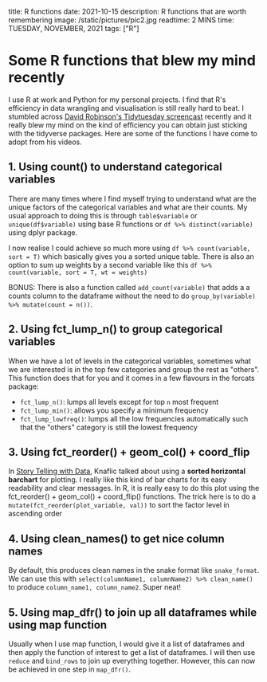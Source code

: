 title: R functions
date: 2021-10-15
description: R functions that are worth remembering
image: /static/pictures/pic2.jpg
readtime: 2 MINS
time: TUESDAY, NOVEMBER, 2021
tags: ["R"]

# Some R functions that blew my mind recently

I use R at work and Python for my personal projects. I find that R's efficiency in data wrangling and visualisation is still really hard to beat. I stumbled across [David Robinson's Tidytuesday screencast](https://www.youtube.com/watch?v=5ub92c-5xFQ&t=119s) recently and it really blew my mind on the kind of efficiency you can obtain just sticking with the tidyverse packages. Here are some of the functions I have come to adopt from his videos. 

## 1. Using count() to understand categorical variables
There are many times where I find myself trying to understand what are the unique factors of the categorical variables and what are their counts. My usual approach to doing this is through `table$variable` or `unique(df$variable)` using base R functions or `df %>% distinct(variable)` using dplyr package. 

I now realise I could achieve so much more using `df %>% count(variable, sort = T)` which basically gives you a sorted unique table. There is also an option to sum up weights by a second variable like this `df %>% count(variable, sort = T, wt = weights)`

BONUS: There is also a function called `add_count(variable)` that adds a a counts column to the dataframe without the need to do `group_by(variable) %>% mutate(count = n())`. 

## 2. Using fct_lump_n() to group categorical variables
When we have a lot of levels in the categorical variables, sometimes what we are interested is in the top few categories and group the rest as "others". This function does that for you and it comes in a few flavours in the forcats package:

- `fct_lump_n()`: lumps all levels except for top `n` most frequent
- `fct_lump_min()`: allows you specify a minimum frequency
- `fct_lump_lowfreq()`: lumps all the low frequencies automatically such that the "others" category is still the lowest frequency

## 3. Using fct_reorder() + geom_col() + coord_flip
In [Story Telling with Data](https://www.amazon.co.uk/Storytelling-Data-Cole-Nussbaumer-Knaflic/dp/1119621496), Knaflic talked about using a **sorted horizontal barchart** for plotting. I really like this kind of bar charts for its easy readability and clear messages. In R, it is really easy to do this plot using the fct_reorder() + geom_col() + coord_flip() functions. The trick here is to do a `mutate(fct_reorder(plot_variable, val))` to sort the factor level in ascending order 

## 4. Using clean_names() to get nice column names
By default, this produces clean names in the snake format like `snake_format`. We can use this with `select(columnName1, columnName2) %>% clean_name()` to produce `column_name1, column_name2`. Super neat!

## 5. Using map_dfr() to join up all dataframes while using map function
Usually when I use map function, I would give it a list of dataframes and then apply the function of interest to get a list of dataframes. I will then use `reduce` and `bind_rows` to join up everything together. However, this can now be achieved in one step in `map_dfr()`. 



